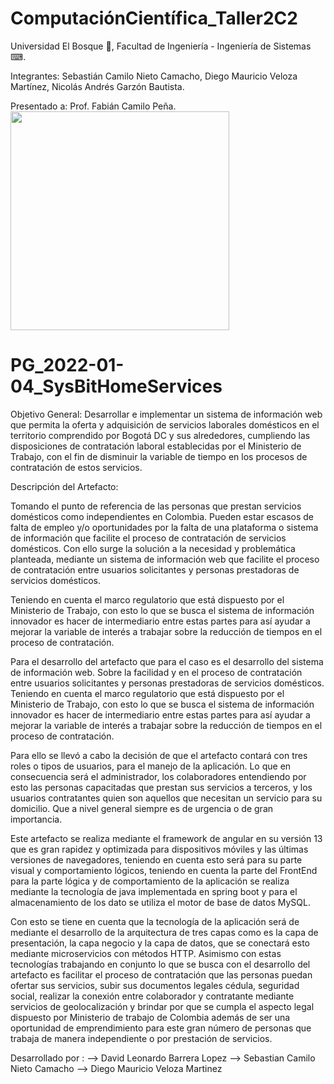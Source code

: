 # ComputaciónCientífica_Taller2C2

Universidad El Bosque 🌳, Facultad de Ingeniería - Ingeniería de Sistemas ⌨.

Integrantes: Sebastián Camilo Nieto Camacho, Diego Mauricio Veloza Martínez, Nicolás Andrés Garzón Bautista.

Presentado a: Prof. Fabián Camilo Peña.
<img src="https://user-images.githubusercontent.com/90856580/163276796-f22825b3-8983-4c42-bcd5-5f7b259e3de0.png" width="350px" hight="100px">


# PG_2022-01-04_SysBitHomeServices 

Objetivo General:
Desarrollar e implementar un sistema de información web que permita la oferta y adquisición de servicios laborales domésticos en el territorio comprendido por Bogotá DC y sus alrededores, cumpliendo las disposiciones de contratación laboral establecidas por el Ministerio de Trabajo, con el fin de disminuir la variable de tiempo en los procesos de contratación de estos servicios.

Descripción del Artefacto:

Tomando el punto de referencia de las personas que prestan servicios domésticos como independientes en Colombia. Pueden estar escasos de falta de empleo y/o oportunidades por la falta de una plataforma o sistema de información que facilite el proceso de contratación de servicios domésticos. Con ello surge la solución a la necesidad y problemática planteada, mediante un sistema de información web que facilite el proceso de contratación entre usuarios solicitantes y personas prestadoras de servicios domésticos. 

Teniendo en cuenta el marco regulatorio que está dispuesto por el Ministerio de Trabajo, con esto lo que se busca el sistema de información innovador es hacer de intermediario entre estas partes para así ayudar a mejorar la variable de interés a trabajar sobre la reducción de tiempos en el proceso de contratación. 

Para el desarrollo del artefacto que para el caso es el desarrollo del sistema de información web. Sobre la facilidad y en el proceso de contratación entre usuarios solicitantes y personas prestadoras de servicios domésticos. Teniendo en cuenta el marco regulatorio que está dispuesto por el Ministerio de Trabajo, con esto lo que se busca el sistema de información innovador es hacer de intermediario entre estas partes para así ayudar a mejorar la variable de interés a trabajar sobre la reducción de tiempos en el proceso de contratación. 

Para ello se llevó a cabo la decisión de que el artefacto contará con tres roles o tipos de usuarios, para el manejo de la aplicación. Lo que en consecuencia será el administrador, los colaboradores entendiendo por esto las personas capacitadas que prestan sus servicios a terceros, y los usuarios contratantes quien son aquellos que necesitan un servicio para su domicilio. Que a nivel general siempre es de urgencia o de gran importancia. 

Este artefacto se realiza mediante el framework de angular en su versión 13 que es gran rapidez y optimizada para dispositivos móviles y las últimas versiones de navegadores, teniendo en cuenta esto será para su parte visual y comportamiento lógicos, teniendo en cuenta la parte del FrontEnd para la parte lógica y de comportamiento de la aplicación se realiza mediante la tecnología de java implementada en spring boot y para el almacenamiento de los dato se utiliza el motor de base de datos MySQL. 

Con esto se tiene en cuenta que la tecnología de la aplicación será de mediante el desarrollo de la arquitectura de tres capas como es la capa de presentación, la capa negocio y la capa de datos, que se conectará esto mediante microservicios con métodos HTTP. Asimismo con estas tecnologías trabajando en conjunto lo que se busca con el desarrollo del artefacto es facilitar el proceso de contratación que las personas puedan ofertar sus servicios, subir sus documentos legales cédula, seguridad social, realizar la conexión entre colaborador y contratante mediante servicios de geolocalización y brindar por que se cumpla el aspecto legal dispuesto por Ministerio de trabajo de Colombia además de ser una oportunidad de emprendimiento para este gran número de personas que trabaja de manera independiente o por prestación de servicios. 


Desarrollado por : 
--> David Leonardo Barrera Lopez
--> Sebastian Camilo Nieto Camacho
--> Diego Mauricio Veloza Martinez


